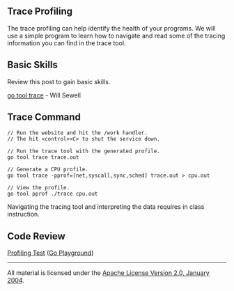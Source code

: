 ## Trace Profiling

The trace profiling can help identify the health of your programs. We will use a simple program to learn how to navigate and read some of the tracing information you can find in the trace tool.

## Basic Skills

Review this post to gain basic skills.

[go tool trace](https://making.pusher.com/go-tool-trace/) - Will Sewell

## Trace Command

    // Run the website and hit the /work handler.
    // The hit <control><C> to shut the service down.

    // Run the trace tool with the generated profile.
    go tool trace trace.out

    // Generate a CPU profile.
    go tool trace -pprof=[net,syscall,sync,sched] trace.out > cpu.out
    
    // View the profile.
    go tool pprof ./trace cpu.out  

Navigating the tracing tool and interpreting the data requires in class instruction.

## Code Review
 
[Profiling Test](trace.go) ([Go Playground](https://play.golang.org/p/k3ehRw1Iig))
___
All material is licensed under the [Apache License Version 2.0, January 2004](http://www.apache.org/licenses/LICENSE-2.0).
